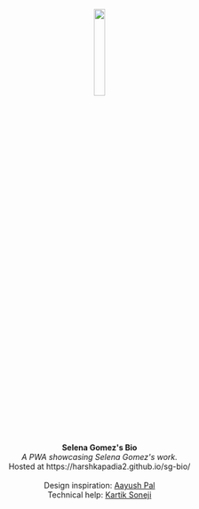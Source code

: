 <p align="center">
  <img src="https://user-images.githubusercontent.com/50140864/105754325-eb61dd00-5f6f-11eb-9165-6525c637c3f1.png" width="20%" />
  <br />
  <b>Selena Gomez's Bio</b>
  <br />
  <i>A PWA showcasing Selena Gomez's work.</i>
  <br />
  Hosted at https://harshkapadia2.github.io/sg-bio/
  <br />
  <br />
  Design inspiration: <a href="https://www.linkedin.com/in/aayush-pal/">Aayush Pal</a>
  <br />
  Technical help: <a href="https://gitlab.com/KartikSoneji">Kartik Soneji</a>
</p>

